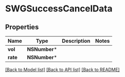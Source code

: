 # SWGSuccessCancelData

## Properties
Name | Type | Description | Notes
------------ | ------------- | ------------- | -------------
**vol** | **NSNumber*** |  | 
**rate** | **NSNumber*** |  | 

[[Back to Model list]](../README.md#documentation-for-models) [[Back to API list]](../README.md#documentation-for-api-endpoints) [[Back to README]](../README.md)


